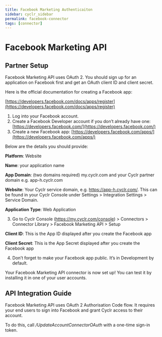 ```yaml
---
title: Facebook Marketing Authenticaiton
sidebar: cyclr_sidebar
permalink: facebook-connector
tags: [connector]
---
```


# Facebook Marketing API #

Partner Setup
-------------

Facebook Marketing API uses OAuth 2. You should sign up for an application on Facebook first and get an OAuth client ID and client secret.

Here is the official documentation for creating a Facebook app:

[https://developers.facebook.com/docs/apps/register](https://developers.facebook.com/docs/apps/register)

1.  Log into your Facebook account.
2.  Create a Facebook Developer account if you don’t already have one: [https://developers.facebook.com/](https://developers.facebook.com/)
3.  Create a new Facebook app: [https://developers.facebook.com/apps/](https://developers.facebook.com/apps/)

Below are the details you should provide:

**Platform**: Website

**Name**: your application name

**App Domain**: (two domains required) my.cyclr.com and your Cyclr partner domain e.g. app-h.cyclr.com

**Website**: Your Cyclr service domain, e.g. https://app-h.cyclr.com/. This can be found in your Cyclr Console under Settings > Integration Settings > Service Domain.

**Application Type**: Web Application

3.  Go to Cyclr Console (https://my.cyclr.com/console) > Connectors > Connector Library > Facebook Marketing API > Setup

**Client ID**: This is the App ID displayed after you create the Facebook app

**Client Secret**: This is the App Secret displayed after you create the Facebook app

4.  Don’t forget to make your Facebook app public. It’s in Development by default.

Your Facebook Marketing API connector is now set up! You can test it by installing it in one of your user accounts.

API Integration Guide
---------------------

Facebook Marketing API uses OAuth 2 Authorisation Code flow. It requires your end users to sign into Facebook and grant Cyclr access to their account.

To do this, call _/UpdateAccountConnectorOAuth_ with a one-time sign-in token.
